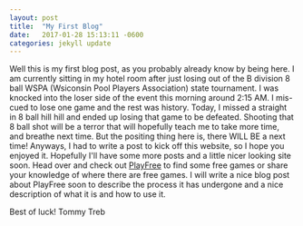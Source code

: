 ```yaml
---
layout: post
title:  "My First Blog"
date:   2017-01-28 15:13:11 -0600
categories: jekyll update
---
```

Well this is my first blog post, as you probably already know by being here. I am currently sitting in my hotel room after just losing out of the B division 8 ball WSPA (Wsiconsin Pool Players Association) state tournament. I was knocked into the loser side of the event this morning around 2:15 AM. I mis-cued to lose one game and the rest was history. Today, I missed a straight in 8 ball hill hill and ended up losing that game to be defeated. Shooting that 8 ball shot will be a terror that will hopefully teach me to take more time, and breathe next time. But the positing thing here is, there WILL BE a next time! Anyways, I had to write a post to kick off this website, so I hope you enjoyed it. Hopefully I'll have some more posts and a little nicer looking site soon. Head over and check out [PlayFree][playfree] to find some free games or share your knowledge of where there are free games. I will write a nice blog post about PlayFree soon to describe the process it has undergone and a nice description of what it is and how to use it.

Best of luck!
Tommy Treb

[playfree]: http://playfree.io
